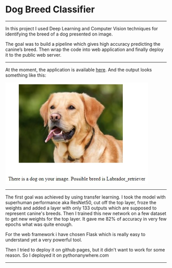 # Dog Breed Classifier
---

In this project I used Deep Learning and Computer Vision techniques for identifying the breed of a dog presented on image. 

The goal was to build a pipeline which gives high accuracy predicting the canine’s breed. 
Then wrap the code into web application and finally deploy it to the public web server.

---

At the moment, the application is available [here](http://alobov.pythonanywhere.com/). 
And the output looks something like this:

![Gray image example](/images/example.jpg)

---

The first goal was achieved by using transfer learning. I took the model with superhuman performance aka ResNet50, 
cut off the top layer, froze the weights and added a layer with only 133 outputs which are supposed to represent canine's breeds. 
Then I trained this new network on a few dataset to get new weights for the top layer. 
It gave me 82% of accuracy in very few epochs what was quite enough.

For the web framework i have chosen Flask which is really easy to understand yet a very powerful tool. 

Then I tried to deploy it on github pages, but it didn't want to work for some reason. So I deployed it on pythonanywhere.com

--- 

